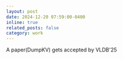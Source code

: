 ```yaml
---
layout: post
date: 2024-12-20 07:59:00-0400
inline: true
related_posts: false
category: work
---
```


A paper(DumpKV) gets accepted by VLDB'25



